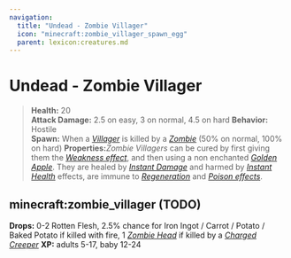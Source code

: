 ```yaml
---
navigation:
  title: "Undead - Zombie Villager"
  icon: "minecraft:zombie_villager_spawn_egg"
  parent: lexicon:creatures.md
---
```


# Undead - Zombie Villager

> __Health:__ 20  
> __Attack Damage:__ 
2.5 on easy, 3 on normal, 4.5 on hard 
> __Behavior:__ Hostile     
> __Spawn:__ When a [*Villager*](./human-villager.md) is killed by a [*Zombie*](./undead-zombie.md) (50% on normal, 100% on hard) 
> __Properties:__*Zombie Villagers* can be cured by first giving them the [*Weakness effect*](../brewing/effects.md#weakness), and then using a non enchanted [*Golden Apple*](../rare/golden_apple.md). They are healed by [*Instant Damage*](../brewing/effects.md#instant_damage) and harmed by [*Instant Health*](../brewing/effects.md#instant_health) effects, are immune to [*Regeneration*](../brewing/effects.md#regeneration) and [*Poison effects*](../brewing/effects.md#poison).

## minecraft:zombie_villager (TODO)

<GameScene zoom={4}>
  <Entity id="minecraft:zombie_villager" />
</GameScene>

__Drops:__ 0-2 Rotten Flesh, 2.5% chance for Iron Ingot / Carrot / Potato / Baked Potato if killed with fire, 1 [*Zombie Head*](../rare/mob_heads.md) if killed by a [*Charged Creeper*](../tips/lightning.md) 
__XP:__ adults 5-17, baby 12-24

